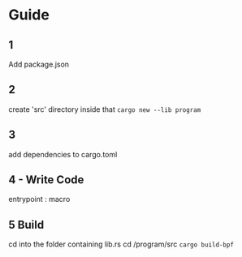 # Guide

## 1
Add package.json

## 2
create 'src' directory
inside that `cargo new --lib program`

## 3
add dependencies to cargo.toml

## 4 -  Write Code
entrypoint : macro

## 5  Build
cd into the folder containing lib.rs cd /program/src
`cargo build-bpf`
